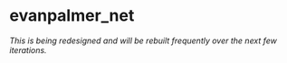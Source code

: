 # evanpalmer_net

*This is being redesigned and will be rebuilt frequently over the next few iterations.*
